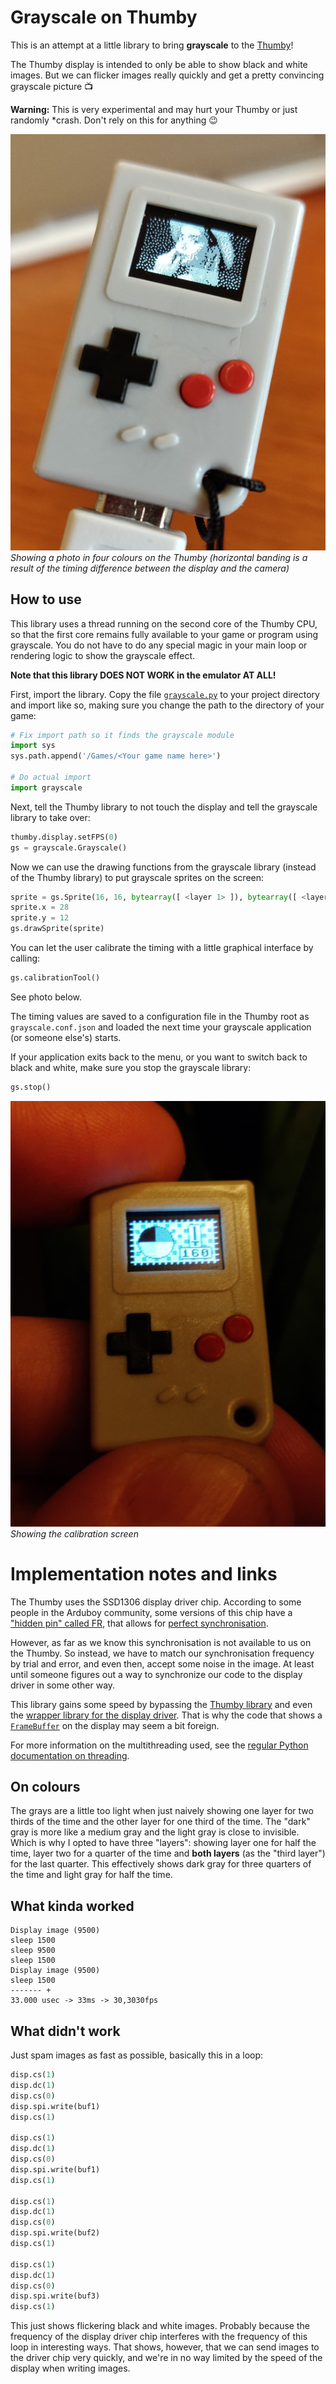 # Grayscale on Thumby

This is an attempt at a little library to bring **grayscale** to the
[Thumby](https://thumby.us/)!

The Thumby display is intended to only be able to show black and white images.
But we can flicker images really quickly and get a pretty convincing grayscale
picture 📺

**Warning:** This is very experimental and may hurt your Thumby or just randomly
*crash. Don't rely on this for anything 😉

![Showing a grayscale image on the Thumby](./images/girl_on_thumby.jpeg)
<br/>_Showing a photo in four colours on the Thumby (horizontal banding is a result of the timing difference between the display and the camera)_

## How to use

This library uses a thread running on the second core of the Thumby CPU, so that
the first core remains fully available to your game or program using grayscale.
You do not have to do any special magic in your main loop or rendering logic to
show the grayscale effect.

**Note that this library DOES NOT WORK in the emulator AT ALL!**

First, import the library. Copy the file [`grayscale.py`](./grayscale.py) to
your project directory and import like so, making sure you change the path to
the directory of your game:

```python
# Fix import path so it finds the grayscale module
import sys
sys.path.append('/Games/<Your game name here>')

# Do actual import
import grayscale
```

Next, tell the Thumby library to not touch the display and tell the grayscale
library to take over:

```python
thumby.display.setFPS(0)
gs = grayscale.Grayscale()
```

Now we can use the drawing functions from the grayscale library (instead of the
Thumby library) to put grayscale sprites on the screen:

```python
sprite = gs.Sprite(16, 16, bytearray([ <layer 1> ]), bytearray([ <layer 2> ]))
sprite.x = 28
sprite.y = 12
gs.drawSprite(sprite)
```

You can let the user calibrate the timing with a little graphical interface by
calling:

```python
gs.calibrationTool()
```

See photo below.

The timing values are saved to a configuration file in the Thumby root as
`grayscale.conf.json` and loaded the next time your grayscale application (or
someone else's) starts.

If your application exits back to the menu, or you want to switch back to black
and white, make sure you stop the grayscale library:

```python
gs.stop()
```

![Calibration screen on the Thumby](./images/calibration_on_thumby.jpeg)
<br/>_Showing the calibration screen_

# Implementation notes and links

The Thumby uses the SSD1306 display driver chip. According to some people in the
Arduboy community, some versions of this chip have a ["hidden pin" called
FR](https://community.arduboy.com/t/what-is-pin-7-on-the-oled-nothing/2740/35),
that allows for [perfect
synchronisation](https://community.arduboy.com/t/greyscale-2bit-4-colour-success-with-ssd1306/6835).

However, as far as we know this synchronisation is not available to us on the
Thumby. So instead, we have to match our synchronisation frequency by trial and
error, and even then, accept some noise in the image. At least until someone
figures out a way to synchronize our code to the display driver in some other
way.

This library gains some speed by bypassing the [Thumby
library](https://github.com/TinyCircuits/TinyCircuits-Thumby-Code-Editor/blob/master/ThumbyGames/lib/thumby.py)
and even the [wrapper library for the display
driver](https://github.com/micropython/micropython/blob/master/drivers/display/ssd1306.py).
That is why the code that shows a
[`FrameBuffer`](https://docs.micropython.org/en/v1.15/library/framebuf.html) on
the display may seem a bit foreign.

For more information on the multithreading used, see the [regular Python
documentation on
threading](https://docs.python.org/3.7/library/_thread.html#module-_thread).

## On colours

The grays are a little too light when just naively showing one layer for two
thirds of the time and the other layer for one third of the time. The "dark"
gray is more like a medium gray and the light gray is close to invisible. Which
is why I opted to have three "layers": showing layer one for half the time,
layer two for a quarter of the time and **both layers** (as the "third layer")
for the last quarter. This effectively shows dark gray for three quarters of the
time and light gray for half the time.

## What kinda worked

```
Display image (9500)
sleep 1500
sleep 9500
sleep 1500
Display image (9500)
sleep 1500
------- +
33.000 usec -> 33ms -> 30,3030fps
```

## What didn't work

Just spam images as fast as possible, basically this in a loop:

```python
disp.cs(1)
disp.dc(1)
disp.cs(0)
disp.spi.write(buf1)
disp.cs(1)

disp.cs(1)
disp.dc(1)
disp.cs(0)
disp.spi.write(buf1)
disp.cs(1)

disp.cs(1)
disp.dc(1)
disp.cs(0)
disp.spi.write(buf2)
disp.cs(1)

disp.cs(1)
disp.dc(1)
disp.cs(0)
disp.spi.write(buf3)
disp.cs(1)
```

This just shows flickering black and white images. Probably because the
frequency of the display driver chip interferes with the frequency of this loop
in interesting ways. That shows, however, that we can send images to the driver
chip very quickly, and we're in no way limited by the speed of the display when
writing images.
